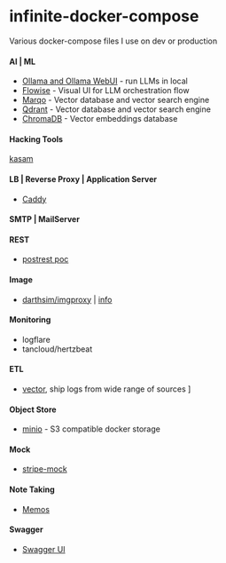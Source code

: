 # infinite-docker-compose

Various docker-compose files I use on dev or production

#### AI | ML

- [Ollama and Ollama WebUI](https://github.com/JinnaBalu/infinite-docker-compose/blob/main/ollama/docker-compose.yml) - run LLMs in local 
- [Flowise](https://github.com/JinnaBalu/infinite-docker-compose/blob/main/flowise/docker-compose.yml) - Visual UI for LLM orchestration flow
- [Marqo](https://github.com/JinnaBalu/infinite-docker-compose/blob/main/marqo/docker-compose.yml) - Vector database and vector search engine
- [Qdrant](https://github.com/JinnaBalu/infinite-docker-compose/blob/main/qdrant/docker-compose.yml) - Vector database and vector search engine
- [ChromaDB](https://github.com/JinnaBalu/infinite-docker-compose/blob/main/chromadb/docker-compose.yml) - Vector embeddings database

#### Hacking Tools 

[kasam]()

#### LB | Reverse Proxy | Application Server

- [Caddy](https://github.com/JinnaBalu/infinite-docker-compose/blob/main/caddy/docker-compose.yml)

#### SMTP | MailServer

#### REST

- [postrest poc](https://github.com/JinnaBalu/infinite-docker-compose/tree/main/postrest)

#### Image 

- [darthsim/imgproxy](https://github.com/JinnaBalu/infinite-docker-compose/blob/main/image-proxy/docker-compose.yml) | [info](https://docs.imgproxy.net/getting_started)

#### Monitoring
- logflare
- tancloud/hertzbeat

#### ETL

- [vector](https://github.com/JinnaBalu/infinite-docker-compose/blob/main/vector/docker-compose.yml), ship logs from wide range of sources ]
#### Object Store 
- [minio](https://github.com/JinnaBalu/infinite-docker-compose/blob/main/minio/docker-compose.yml) - S3 compatible docker storage

#### Mock
- [stripe-mock](https://github.com/JinnaBalu/infinite-docker-compose/blob/main/stripe-mock/docker-compose.yml) 

#### Note Taking 
- [Memos](https://github.com/JinnaBalu/infinite-docker-compose/blob/main/memos/docker-compose.yml)

#### Swagger

- [Swagger UI](https://github.com/JinnaBalu/infinite-docker-compose/blob/main/swagger-ui/docker-compose.yml)

